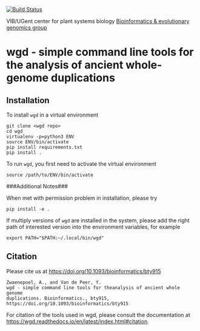 [![Build Status](https://travis-ci.com/arzwa/wgd.svg?branch=dev)](https://travis-ci.com/arzwa/wgd)

VIB/UGent center for plant systems biology 
[Bioinformatics & evolutionary genomics group](https://www.vandepeerlab.org/)

# wgd - simple command line tools for the analysis of ancient whole-genome duplications

## Installation

To install `wgd` in a virtual environment

```
git clone <wgd repo>
cd wgd
virtualenv -p=python3 ENV
source ENV/bin/activate
pip install requirements.txt
pip install .
```

To run `wgd`, you first need to activate the virtual environment

```
source /path/to/ENV/bin/activate
```

###Additional Notes###

When met with permission problem in installation, please try

```
pip install -e .
```

If multiply versions of `wgd` are installed in the system, please add the right path of interested version into the environment variables, for example

```
export PATH="$PATH:~/.local/bin/wgd"
```

## Citation
 
Please cite us at https://doi.org/10.1093/bioinformatics/bty915

```
Zwaenepoel, A., and Van de Peer, Y. 
wgd - simple command line tools for theanalysis of ancient whole genome
duplications. Bioinformatics., bty915,
https://doi.org/10.1093/bioinformatics/bty915
```

For citation of the tools used in wgd, please consult the documentation at
https://wgd.readthedocs.io/en/latest/index.html#citation.


